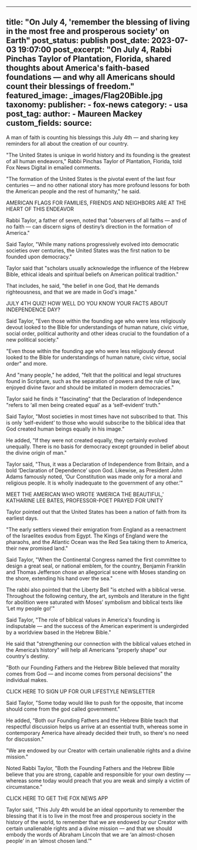 
---
title: "On July 4, &#39;remember the blessing of living in the most free and prosperous society&#39; on Earth" 
post_status: publish
post_date: 2023-07-03 19:07:00 
post_excerpt: "On July 4, Rabbi Pinchas Taylor of Plantation, Florida, shared thoughts about America&#39;s faith-based foundations — and why all Americans should count their blessings of freedom."
featured_image: _images/Flag20Bible.jpg 
taxonomy:
    publisher:
        - fox-news
    category:
        - usa 
    post_tag:
    author:
        - Maureen Mackey
custom_fields:
    source: 
---
A man of faith is counting his blessings this July 4th — and sharing key reminders for all about the creation of our country.

&quot;The United States is unique in world history and its founding is the greatest of all human endeavors,&quot; Rabbi Pinchas Taylor of Plantation, Florida, told Fox News Digital in emailed comments.

&quot;The formation of the United States is the pivotal event of the last four centuries — and no other national story has more profound lessons for both the American people and the rest of humanity,&quot; he said.

AMERICAN FLAGS FOR FAMILIES, FRIENDS AND NEIGHBORS ARE AT THE HEART OF THIS ENDEAVOR

Rabbi Taylor, a father of seven, noted that &quot;observers of all faiths — and of no faith — can discern signs of destiny’s direction in the formation of America.&quot;

Said Taylor, &quot;While many nations progressively evolved into democratic societies over centuries, the United States was the first nation to be founded upon democracy.&quot;

Taylor said that &quot;scholars usually acknowledge the influence of the Hebrew Bible, ethical ideals and spiritual beliefs on American political tradition.&quot;

That includes, he said, &quot;the belief in one God, that He demands righteousness, and that we are made in God&#39;s image.&quot;

JULY 4TH QUIZ! HOW WELL DO YOU KNOW YOUR FACTS ABOUT INDEPENDENCE DAY?

Said Taylor, &quot;Even those within the founding age who were less religiously devout looked to the Bible for understandings of human nature, civic virtue, social order, political authority and other ideas crucial to the foundation of a new political society.&quot;

&quot;Even those within the founding age who were less religiously devout looked to the Bible for understandings of human nature, civic virtue, social order&quot; and more.

And &quot;many people,&quot; he added, &quot;felt that the political and legal structures found in Scripture, such as the separation of powers and the rule of law, enjoyed divine favor and should be imitated in modern democracies.&quot;

Taylor said he finds it &quot;fascinating&quot; that the Declaration of Independence &quot;refers to ‘all men being created equal’ as a ‘self-evident’ truth.&quot;

Said Taylor, &quot;Most societies in most times have not subscribed to that. This is only ‘self-evident’ to those who would subscribe to the biblical idea that God created human beings equally in his image.&quot;

He added, &quot;If they were not created equally, they certainly evolved unequally. There is no basis for democracy except grounded in belief about the divine origin of man.&quot;

Taylor said, &quot;Thus, it was a Declaration of Independence from Britain, and a bold ‘Declaration of Dependence’ upon God. Likewise, as President John Adams famously noted, ‘Our Constitution was made only for a moral and religious people. It is wholly inadequate to the government of any other.’&quot;

MEET THE AMERICAN WHO WROTE ‘AMERICA THE BEAUTIFUL,&#39; KATHARINE LEE BATES, PROFESSOR-POET PRAYED FOR UNITY

Taylor pointed out that the United States has been a nation of faith from its earliest days.

&quot;The early settlers viewed their emigration from England as a reenactment of the Israelites exodus from Egypt. The Kings of England were the pharaohs, and the Atlantic Ocean was the Red Sea taking them to America, their new promised land.&quot;

Said Taylor, &quot;When the Continental Congress named the first committee to design a great seal, or national emblem, for the country, Benjamin Franklin and Thomas Jefferson chose an allegorical scene with Moses standing on the shore, extending his hand over the sea.&quot;

The rabbi also pointed that the Liberty Bell &quot;is etched with a biblical verse. Throughout the following century, the art, symbols and literature in the fight for abolition were saturated with Moses’ symbolism and biblical texts like ‘Let my people go!’&quot;

Said Taylor, &quot;The role of biblical values in America&#39;s founding is indisputable — and the success of the American experiment is undergirded by a worldview based in the Hebrew Bible.&quot;

He said that &quot;strengthening our connection with the biblical values etched in the America’s history&quot; will help all Americans &quot;properly shape&quot; our country&#39;s destiny.

&quot;Both our Founding Fathers and the Hebrew Bible believed that morality comes from God — and income comes from personal decisions&quot; the individual makes.

CLICK HERE TO SIGN UP FOR OUR LIFESTYLE NEWSLETTER

Said Taylor, &quot;Some today would like to push for the opposite, that income should come from the god called government.&quot;

He added, &quot;Both our Founding Fathers and the Hebrew Bible teach that respectful discussion helps us arrive at an essential truth, whereas some in contemporary America have already decided their truth, so there&#39;s no need for discussion.&quot;

&quot;We are endowed by our Creator with certain unalienable rights and a divine mission.&quot;

Noted Rabbi Taylor, &quot;Both the Founding Fathers and the Hebrew Bible believe that you are strong, capable and responsible for your own destiny — whereas some today would preach that you are weak and simply a victim of circumstance.&quot;

CLICK HERE TO GET THE FOX NEWS APP

Taylor said, &quot;This July 4th would be an ideal opportunity to remember the blessing that it is to live in the most free and prosperous society in the history of the world, to remember that we are endowed by our Creator with certain unalienable rights and a divine mission — and that we should embody the words of Abraham Lincoln that we are ‘an almost-chosen people’ in an ‘almost chosen land.’&quot; 